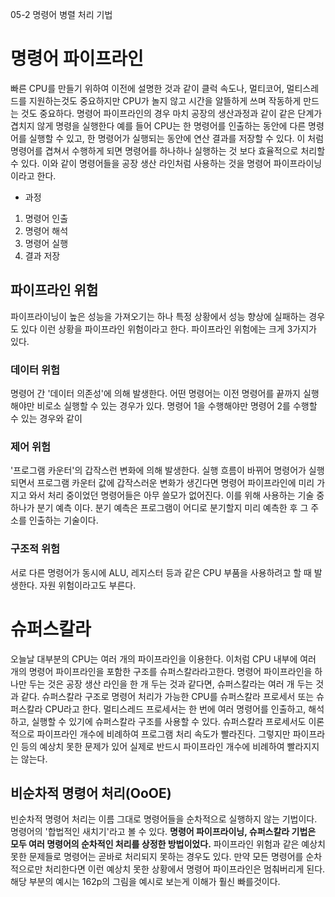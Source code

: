 05-2 명령어 병렬 처리 기법

# 명령어 파이프라인
빠른 CPU를 만들기 위하여 이전에 설명한 것과 같이 클럭 속도나, 멀티코어, 멀티스레드를 지원하는것도 중요하지만 CPU가 놀지 않고 시간을 알뜰하게 쓰며 작동하게 만드는 것도 중요하다.
명령어 파이프라인의 경우 마치 공장의 생산과정과 같이 같은 단계가 겹치지 않게 명령을 실행한다 예를 들어 CPU는 한 명령어를 인출하는 동안에 다른 명령어를 실행할 수 있고, 한 명령어가 실행되는 동안에 연산 결과를 저장할 수 있다. 이 처럼 명령어를 겹쳐서 수행하게 되면 명령어를 하나하나 실행하는 것 보다 효율적으로 처리할 수 있다. 이와 같이 명령어들을 공장 생산 라인처럼 사용하는 것을 명령어 파이프라이닝이라고 한다.

- 과정
1. 명령어 인출
2. 명령어 해석
3. 명령어 실행
4. 결과 저장



## 파이프라인 위험
파이프라이닝이 높은 성능을 가져오기는 하나 특정 상황에서 성능 향상에 실패하는 경우도 있다 이런 상황을 파이프라인 위험이라고 한다.
파이프라인 위험에는 크게 3가지가 있다.


### 데이터 위험
명령어 간 '데이터 의존성'에 의해 발생한다. 어떤 명령어는 이전 명령어를 끝까지 실행해야만 비로소 실행할 수 있는 경우가 있다.
명령어 1을 수행해야만 명령어 2를 수행할 수 있는 경우와 같이

### 제어 위험
'프로그램 카운터'의 갑작스런 변화에 의해 발생한다. 실행 흐름이 바뀌어 명령어가 실행되면서 프로그램 카운터 값에 갑작스러운 변화가 생긴다면 명령어 파이프라인에 미리 가지고 와서 처리 중이었던 명령어들은 아무 쓸모가 없어진다. 
이를 위해 사용하는 기술 중 하나가 분기 예측 이다. 분기 예측은 프로그램이 어디로 분기할지 미리 예측한 후 그 주소를 인출하는 기술이다.

### 구조적 위험
서로 다른 명령어가 동시에 ALU, 레지스터 등과 같은 CPU 부품을 사용하려고 할 때 발생한다. 자원 위험이라고도 부른다.



# 슈퍼스칼라
오늘날 대부분의 CPU는 여러 개의 파이프라인을 이용한다. 이처럼 CPU 내부에 여러 개의 명령어 파이프라인을 포함한 구조를 슈퍼스칼라라고한다.
명령어 파이프라인을 하나만 두는 것은 공장 생산 라인을 한 개 두는 것과 같다면, 슈퍼스칼라는 여러 개 두는 것과 같다.
슈퍼스칼라 구조로 명령어 처리가 가능한 CPU를 슈퍼스칼라 프로세서 또는 슈퍼스칼라 CPU라고 한다.
멀티스레드 프로세서는 한 번에 여러 명령어를 인출하고, 해석하고, 실행할 수 있기에 슈퍼스칼라 구조를 사용할 수 있다.
슈퍼스칼라 프로세서도 이론적으로 파이프라인 개수에 비례하여 프로그램 처리 속도가 빨라진다. 그렇지만 파이프라인 등의 예상치 못한 문제가 있어 실제로 반드시 파이프라인 개수에 비례하여 빨라지지는 않는다.


## 비순차적 명령어 처리(OoOE)
빈순차적 명령어 처리는 이름 그대로 명령어들을 순차적으로 실행하지 않는 기법이다. 명령어의 '합법적인 새치기'라고 볼 수 있다.
**명령어 파이프라이닝, 슈퍼스칼라 기법은 모두 여러 명령어의 순차적인 처리를 상정한 방법이었다.**
파이프라인 위험과 같은 예상치 못한 문제들로 명령어는 곧바로 처리되지 못하는 경우도 있다. 만약 모든 명령어를 순차적으로만 처리한다면 이런 예상치 못한 상황에서 명령어 파이프라인은 멈춰버리게 된다.
해당 부분의 예시는 162p의 그림을 예시로 보는게 이해가 훨신 빠를것이다.


